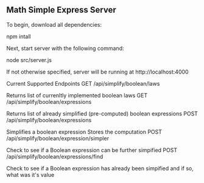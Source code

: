 ## Math Simple Express Server

To begin, download all dependencies:

npm intall

Next, start server with the following command:

node src/server.js

If not otherwise specified, server will be running at http://localhost:4000

Current Supported Endpoints
GET /api/simplify/boolean/laws

Returns list of currenltly implemented boolean laws
GET /api/simplify/boolean/expressions

Returns list of already simplified (pre-computed) boolean expressions
POST /api/simplify/boolean/expressions

Simplifies a boolean expression
Stores the computation
POST /api/simplify/boolean/expression/simpler

Check to see if a Boolean expression can be further simpified
POST /api/simplify/boolean/expressions/find

Check to see if a Boolean expression has already been simpified and if so, what was it's value